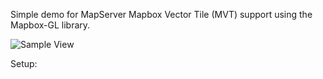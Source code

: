 Simple demo for MapServer Mapbox Vector Tile (MVT) support using the Mapbox-GL library.

![Sample View](https://raw.githubusercontent.com/sdlime/mvt-demo/master/screenshot.png)

Setup:
